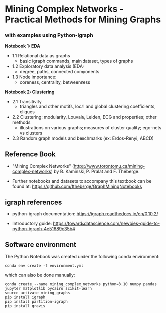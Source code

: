 # Mining Complex Networks - Practical Methods for Mining Graphs
### with examples using Python-igraph

**Notebook 1: EDA**

- 1.1 Relational data as graphs
    - basic igraph commands, main dataset, types of graphs
- 1.2 Exploratory data analysis (EDA)
    - degree, paths, connected components
- 1.3 Node importance: 
    - coreness, centrality, betweenness

**Notebook 2: Clustering**

- 2.1 Transitivity
    - triangles and other motifs, local and global clustering coefficients, cliques
- 2.2 Clustering: modularity, Louvain, Leiden, ECG and properties; other methods
    - illustrations on various graphs; measures of cluster quality; ego-nets vs clusters
- 2.3 Random graph models and benchmarks (ex: Erdos-Renyi, ABCD)
    
## Reference Book

* "Mining Complex Networks" (https://www.torontomu.ca/mining-complex-networks) by B. Kaminski, P. Pralat and F. Théberge.

* Further notebooks and datasets to accompany this textbook can be found at: https://github.com/ftheberge/GraphMiningNotebooks

## igraph references

* python-igraph documentation: https://igraph.readthedocs.io/en/0.10.2/

* Introductory guide: https://towardsdatascience.com/newbies-guide-to-python-igraph-4e51689c35b4


## Software environment

The Python Notebook was created under the following conda environment:

```
conda env create -f environment.yml
```

which can also be done manually:

```
conda create --name mining_complex_networks python=3.10 numpy pandas jupyter matplotlib pycairo scikit-learn
source activate mining_graphs
pip install igraph
pip install partition-igraph
pip install gravis

```

